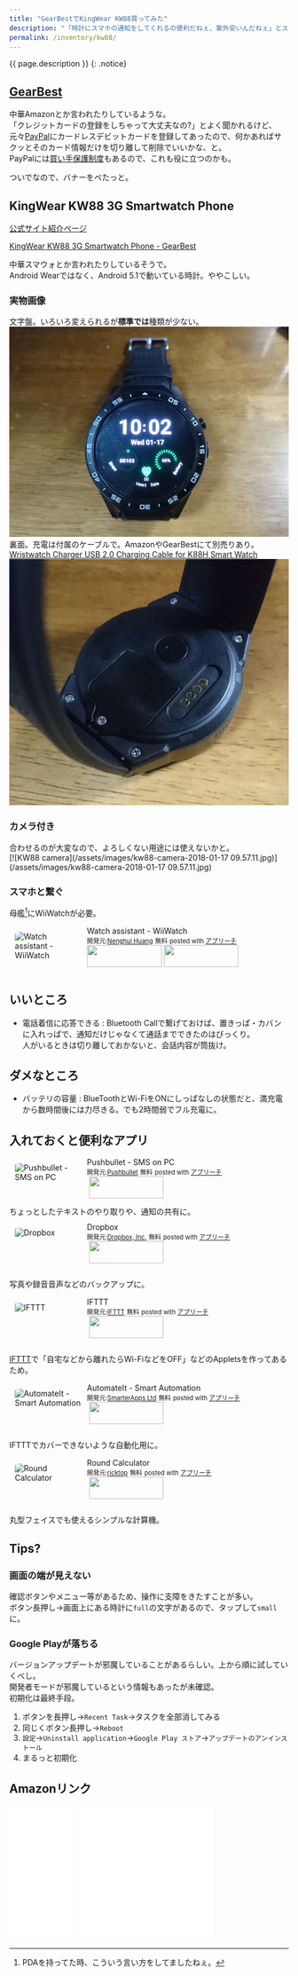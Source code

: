 ```yaml
---
title: "GearBestでKingWear KW88買ってみた"
description: "「時計にスマホの通知をしてくれるの便利だねぇ、案外安いんだねぇ」とスマートブレスレット・スマートウォッチを探していたら、予算2倍なのにどうしても欲しくなった。しかも初Gearbestで。"
permalink: /inventory/kw88/
---
```

{{ page.description }}
{: .notice}

## [GearBest](https://www.gearbest.com/?lkid=12667368)

中華Amazonとか言われたりしているような。  
「クレジットカードの登録をしちゃって大丈夫なの?」とよく聞かれるけど、元々[PayPal](https://www.paypal.com/jp/webapps/mpp/home)にカードレスデビットカードを登録してあったので、何かあればサクッとそのカード情報だけを切り離して削除でいいかな、と。  
PayPalには[買い手保護制度](https://www.paypal.com/jp/webapps/mpp/support/buyer-protection)もあるので、これも役に立つのかも。

ついでなので、バナーをぺたっと。
<script type="text/javascript">document.write('<a style="display:block;width:100%;height:1px;" class="aff-ad-none"></a>');window.AFF_ONLOAD = window.AFF_ONLOAD || [];window.AFF_ONLOAD.push({lkid:"12668644",affid:"10089719",size:"728*90",type:"1",language:"en",web_id:"40",version:110});var aff_s = document.createElement("script"),aff_h = document.getElementsByTagName("head")[0];aff_s.charset = "utf-8";aff_s.async = !0;aff_s.src = "https://js.affasi.com/affasi_js.min.js";aff_h.insertBefore(aff_s, aff_h.firstChild);</script>

## KingWear KW88 3G Smartwatch Phone

[公式サイト紹介ページ](http://www.king-wear.com/smart-watch/3g-gps-android-smartwatch/hot-sales-3g-android-5-1-os-1-39-inch-amoled.html)

<a target="_blank" href="https://www.gearbest.com/smart-watch-phone/pp_397745.html?lkid=12666840" title="GearBest KingWear KW88">KingWear KW88 3G Smartwatch Phone - GearBest</a>

中華スマウォとか言われたりしているそうで。  
Android Wearではなく、Android 5.1で動いている時計。ややこしい。

### 実物画像

文字盤。いろいろ変えられるが**標準では**種類が少ない。  
[![KW88](/assets/images/kw88.jpg)](/assets/images/kw88.jpg)  
裏面。充電は付属のケーブルで。AmazonやGearBestにて別売りあり。  
[Wristwatch Charger USB 2.0 Charging Cable for K88H Smart Watch](https://www.gearbest.com/smartwatch-accessories/pp_366465.html?lkid=12718462)  
[![KW88 wrist side](/assets/images/kw88-wrist-side.jpg)](/assets/images/kw88-wrist-side.jpg)  

### カメラ付き
合わせるのが大変なので、よろしくない用途には使えないかと。  
[![KW88 camera](/assets/images/kw88-camera-2018-01-17 09.57.11.jpg)](/assets/images/kw88-camera-2018-01-17 09.57.11.jpg) 

### スマホと繋ぐ

母艦[^like-a-pda]にWiiWatchが必要。

[^like-a-pda]: PDAを持ってた時、こういう言い方をしてましたねぇ。

<div id="appreach-box" style="text-align:left;">
    <img id="appreach-image" src="//lh3.googleusercontent.com/GqByR8EZ1jePRxOQCKVy0yqYnPnGCSydFJPglwVShB8dEOibb0OHihBRoOmTCZmntDI=w170" alt="Watch assistant - WiiWatch" style="float:left; margin:10px; width:25%; max-width:120px; border-radius:10%;">
    <div class="appreach-info" style="margin: 10px;">
        <div id="appreach-appname">Watch assistant - WiiWatch</div>
        <div id="appreach-developer" style="font-size:80%; display:inline-block; _display:inline;">
            開発元:<a id="appreach-developerurl" href="https://itunes.apple.com/jp/developer/nenghui-huang/id1161105153?uo=4" target="_blank" rel="nofollow">Nenghui Huang</a>
        </div>
        <div id="appreach-price" style="font-size:80%; display:inline-block; _display:inline;">無料</div>
        <div class="appreach-powered" style="font-size:80%; display:inline-block; _display:inline;">
            posted with <a href="http://mama-hack.com/app-reach/" title="アプリーチ" target="_blank" rel="nofollow">アプリーチ</a>
        </div>
        <div class="appreach-links" style="float: left;">
            <div id="appreach-itunes-link" style="display: inline-block; _display: inline;">
                <a id="appreach-itunes" href="https://itunes.apple.com/jp/app/wiiwatch/id1220691518?mt=8&amp;uo=4&amp;at=" target="_blank" rel="nofollow">
                    <img src="https://nabettu.github.io/appreach/img/itune_ja.svg" style="height:40px;width:135px;">
                </a>
            </div>
            <div id="appreach-gplay-link" style="display:inline-block; _display:inline;">
                <a id="appreach-gplay" href="https://play.google.com/store/apps/details?id=com.wiitetech.wiiwatch" target="_blank" rel="nofollow">
                    <img src="https://nabettu.github.io/appreach/img/gplay_ja.png" style="height:40px;width:134.5px;">
                </a>
            </div>
        </div>
    </div>
    <div class="appreach-footer" style="margin-bottom:10px; clear: left;"></div>
</div>


## いいところ

+ 電話着信に応答できる
: Bluetooth Callで繋げておけば、置きっぱ・カバンに入れっぱで、通知だけじゃなくて通話までできたのはびっくり。  
人がいるときは切り離しておかないと、会話内容が筒抜け。

## ダメなところ

+ バッテリの容量
: BlueToothとWi-FiをONにしっぱなしの状態だと、満充電から数時間後には力尽きる。でも2時間弱でフル充電に。

## 入れておくと便利なアプリ

<div id="appreach-box" style="text-align:left;">
    <img id="appreach-image" src="//lh4.ggpht.com/FmtkVY1R6oJ3MtbggSzUaZiteJqDmuHeA3m5ycrFM2tDtHk6Hk3pyCPrpfYyIQUwtgXA=w170" alt="Pushbullet - SMS on PC" style="float:left; margin:10px; width:25%; max-width:120px; border-radius:10%;">
    <div class="appreach-info" style="margin: 10px;">
        <div id="appreach-appname">Pushbullet - SMS on PC</div>
        <div id="appreach-developer" style="font-size:80%; display:inline-block; _display:inline;">
            開発元:<a id="appreach-developerurl" href="https://play.google.com/store/apps/dev?id=7306432898834554483" target="_blank" rel="nofollow">Pushbullet</a>
        </div>
        <div id="appreach-price" style="font-size:80%; display:inline-block; _display:inline;">無料</div>
        <div class="appreach-powered" style="font-size:80%; display:inline-block; _display:inline;">
            posted with <a href="http://mama-hack.com/app-reach/" title="アプリーチ" target="_blank" rel="nofollow">アプリーチ</a>
        </div>
        <div class="appreach-links" style="float: left;">
            <div id="appreach-itunes-link" style="display: inline-block; _display: inline;"></div>
            <div id="appreach-gplay-link" style="display:inline-block; _display:inline;">
                <a id="appreach-gplay" href="https://play.google.com/store/apps/details?id=com.pushbullet.android" target="_blank" rel="nofollow">
                    <img src="https://nabettu.github.io/appreach/img/gplay_ja.png" style="height:40px;width:134.5px;">
                </a>
            </div>
        </div>
    </div>
    <div class="appreach-footer" style="margin-bottom:10px; clear: left;"></div>
</div>
ちょっとしたテキストのやり取りや、通知の共有に。

<div id="appreach-box" style="text-align:left;">
    <img id="appreach-image" src="//lh3.googleusercontent.com/40Q7mls-oIugtGd-JxCugHoNAZO8hwLw67Z2IgbTQ3wj1JMNvUenobtvsx1XAHGDqfRm=w170" alt="Dropbox" style="float:left; margin:10px; width:25%; max-width:120px; border-radius:10%;">
    <div class="appreach-info" style="margin: 10px;">
        <div id="appreach-appname">Dropbox</div>
        <div id="appreach-developer" style="font-size:80%; display:inline-block; _display:inline;">
            開発元:<a id="appreach-developerurl" href="https://play.google.com/store/apps/developer?id=Dropbox,+Inc." target="_blank" rel="nofollow">Dropbox, Inc.</a>
        </div>
        <div id="appreach-price" style="font-size:80%; display:inline-block; _display:inline;">無料</div>
        <div class="appreach-powered" style="font-size:80%; display:inline-block; _display:inline;">
            posted with <a href="http://mama-hack.com/app-reach/" title="アプリーチ" target="_blank" rel="nofollow">アプリーチ</a>
        </div>
        <div class="appreach-links" style="float: left;">
            <div id="appreach-itunes-link" style="display: inline-block; _display: inline;"></div>
            <div id="appreach-gplay-link" style="display:inline-block; _display:inline;">
                <a id="appreach-gplay" href="https://play.google.com/store/apps/details?id=com.dropbox.android" target="_blank" rel="nofollow">
                    <img src="https://nabettu.github.io/appreach/img/gplay_ja.png" style="height:40px;width:134.5px;">
                </a>
            </div>
        </div>
    </div>
    <div class="appreach-footer" style="margin-bottom:10px; clear: left;"></div>
</div>

写真や録音音声などのバックアップに。

<div id="appreach-box" style="text-align:left;">
    <img id="appreach-image" src="//lh3.googleusercontent.com/7XFWngVrrWkpOI7-nOCiVvP79kB_QxfN2WdbVKJNGvX922gFcjnnc75kaO7TacK0ng=w170" alt="IFTTT" style="float:left; margin:10px; width:25%; max-width:120px; border-radius:10%;">
    <div class="appreach-info" style="margin: 10px;">
        <div id="appreach-appname">IFTTT</div>
        <div id="appreach-developer" style="font-size:80%; display:inline-block; _display:inline;">
            開発元:<a id="appreach-developerurl" href="https://play.google.com/store/apps/dev?id=8591752306381892167" target="_blank" rel="nofollow">IFTTT</a>
        </div>
        <div id="appreach-price" style="font-size:80%; display:inline-block; _display:inline;">無料</div>
        <div class="appreach-powered" style="font-size:80%; display:inline-block; _display:inline;">
            posted with <a href="http://mama-hack.com/app-reach/" title="アプリーチ" target="_blank" rel="nofollow">アプリーチ</a>
        </div>
        <div class="appreach-links" style="float: left;">
            <div id="appreach-itunes-link" style="display: inline-block; _display: inline;"></div>
            <div id="appreach-gplay-link" style="display:inline-block; _display:inline;">
                <a id="appreach-gplay" href="https://play.google.com/store/apps/details?id=com.ifttt.ifttt" target="_blank" rel="nofollow">
                    <img src="https://nabettu.github.io/appreach/img/gplay_ja.png" style="height:40px;width:134.5px;">
                </a>
            </div>
        </div>
    </div>
    <div class="appreach-footer" style="margin-bottom:10px; clear: left;"></div>
</div>

[IFTTT](https://ifttt.com/)で「自宅などから離れたらWi-FiなどをOFF」などのAppletsを作ってあるため。

<div id="appreach-box" style="text-align:left;">
    <img id="appreach-image" src="//lh5.ggpht.com/AX5i8AxpkNAcaRCTAeBhogtRfy5BsgazxdRkJcsNAded9ffGoxUXQcKso13qS_Nx14g=w170" alt="AutomateIt - Smart Automation" style="float:left; margin:10px; width:25%; max-width:120px; border-radius:10%;">
    <div class="appreach-info" style="margin: 10px;">
        <div id="appreach-appname">AutomateIt - Smart Automation</div>
        <div id="appreach-developer" style="font-size:80%; display:inline-block; _display:inline;">
            開発元:<a id="appreach-developerurl" href="https://play.google.com/store/apps/dev?id=8202756898217994038" target="_blank" rel="nofollow">SmarterApps Ltd</a>
        </div>
        <div id="appreach-price" style="font-size:80%; display:inline-block; _display:inline;">無料</div>
        <div class="appreach-powered" style="font-size:80%; display:inline-block; _display:inline;">
            posted with <a href="http://mama-hack.com/app-reach/" title="アプリーチ" target="_blank" rel="nofollow">アプリーチ</a>
        </div>
        <div class="appreach-links" style="float: left;">
            <div id="appreach-itunes-link" style="display: inline-block; _display: inline;"></div>
            <div id="appreach-gplay-link" style="display:inline-block; _display:inline;">
                <a id="appreach-gplay" href="https://play.google.com/store/apps/details?id=AutomateIt.mainPackage" target="_blank" rel="nofollow">
                    <img src="https://nabettu.github.io/appreach/img/gplay_ja.png" style="height:40px;width:134.5px;">
                </a>
            </div>
        </div>
    </div>
    <div class="appreach-footer" style="margin-bottom:10px; clear: left;"></div>
</div>

IFTTTでカバーできないような自動化用に。

<div id="appreach-box" style="text-align:left;">
    <img id="appreach-image" src="//lh3.googleusercontent.com/FomCUUA55gqqSNj0wtgjwwg_7bZ-oVPshcqO8U58ozL-PR_lI8UKzHOuQUGaw4BCig=w170" alt="Round Calculator" style="float:left; margin:10px; width:25%; max-width:120px; border-radius:10%;">
    <div class="appreach-info" style="margin: 10px;">
        <div id="appreach-appname">Round Calculator</div>
        <div id="appreach-developer" style="font-size:80%; display:inline-block; _display:inline;">
            開発元:<a id="appreach-developerurl" href="https://play.google.com/store/apps/developer?id=ricktop" target="_blank" rel="nofollow">ricktop</a>
        </div>
        <div id="appreach-price" style="font-size:80%; display:inline-block; _display:inline;">無料</div>
        <div class="appreach-powered" style="font-size:80%; display:inline-block; _display:inline;">
            posted with <a href="http://mama-hack.com/app-reach/" title="アプリーチ" target="_blank" rel="nofollow">アプリーチ</a>
        </div>
        <div class="appreach-links" style="float: left;">
            <div id="appreach-itunes-link" style="display: inline-block; _display: inline;"></div>
            <div id="appreach-gplay-link" style="display:inline-block; _display:inline;">
                <a id="appreach-gplay" href="https://play.google.com/store/apps/details?id=com.ricktop.roundcalc" target="_blank" rel="nofollow">
                    <img src="https://nabettu.github.io/appreach/img/gplay_ja.png" style="height:40px;width:134.5px;">
                </a>
            </div>
        </div>
    </div>
    <div class="appreach-footer" style="margin-bottom:10px; clear: left;"></div>
</div>

丸型フェイスでも使えるシンプルな計算機。

## Tips?

### 画面の端が見えない

確認ボタンやメニュー等があるため、操作に支障をきたすことが多い。  
ボタン長押し→画面上にある時計に`full`の文字があるので、タップして`small`に。

### Google Playが落ちる
バージョンアップデートが邪魔していることがあるらしい。上から順に試していくべし。  
開発者モードが邪魔しているという情報もあったが未確認。  
初期化は最終手段。

1. ボタンを長押し→`Recent Task`→タスクを全部消してみる
1. 同じくボタン長押し→`Reboot`
1. `設定`→`Uninstall application`→`Google Play ストア`→`アップデートのアンインストール`
1. <i class="fas fa-exclamation-triangle" style="color: red;"></i> まるっと初期化

## Amazonリンク

<iframe style="width:120px;height:240px;" marginwidth="0" marginheight="0" scrolling="no" frameborder="0" src="//rcm-fe.amazon-adsystem.com/e/cm?lt1=_blank&bc1=000000&IS2=1&bg1=FFFFFF&fc1=000000&lc1=0000FF&t=k-s-web-22&o=9&p=8&l=as4&m=amazon&f=ifr&ref=as_ss_li_til&asins=B06XSRBZB6&linkId=2f985dd45c8157ca5a717fdfe75c68dd"></iframe>

<iframe style="width:120px;height:240px;" marginwidth="0" marginheight="0" scrolling="no" frameborder="0" src="//rcm-fe.amazon-adsystem.com/e/cm?lt1=_blank&bc1=000000&IS2=1&bg1=FFFFFF&fc1=000000&lc1=0000FF&t=k-s-web-22&o=9&p=8&l=as4&m=amazon&f=ifr&ref=as_ss_li_til&asins=B076J96QM7&linkId=4944c2362ef110da8743929836e1ac0b"></iframe>

<iframe style="width:120px;height:240px;" marginwidth="0" marginheight="0" scrolling="no" frameborder="0" src="//rcm-fe.amazon-adsystem.com/e/cm?lt1=_blank&bc1=000000&IS2=1&bg1=FFFFFF&fc1=000000&lc1=0000FF&t=k-s-web-22&o=9&p=8&l=as4&m=amazon&f=ifr&ref=as_ss_li_til&asins=B01LATWL5G&linkId=f29f1e272542f8caa87f376430118f9b"></iframe>